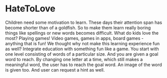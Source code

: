 # HateToLove
Children need some motivation to learn. These days their attention span has become shorter than of a goldfish. So to make them learn really boring things like spellings or new words becomes difficult. What do kids love the most? Playing games! Video games, games in apps, board games - anything that is fun!
We thought why not make this learning experience fun as well? Integrate education with something fun like a game.
You start with one level consisting of words of a particular size. And you are given a goal word to reach. By changing one letter at a time, which still makes a meaningful word, the user has to reach the goal word. An image of the word is given too. And user can request a hint as well.
